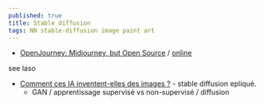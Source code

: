 ```yaml
---
published: true
title: Stable diffusion
tags: NN stable-diffusion image paint art
---
```

- [OpenJourney: Midjourney, but Open Source](https://news.ycombinator.com/item?id=34522311) / [online](https://replicate.com/prompthero/openjourney)

see laso
- [Comment ces IA inventent-elles des images ?](https://www.youtube.com/watch?v=tdelUss-5hY) - stable diffusion epliqué.
	- GAN / apprentissage supervisé vs non-supervisé / diffusion